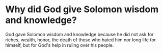 # Why did God give Solomon wisdom and knowledge?

God gave Solomon wisdom and knowledge because he did not ask for riches, wealth, honor, the death of those who hated him nor long life for himself, but for God's help in ruling over his people. 
